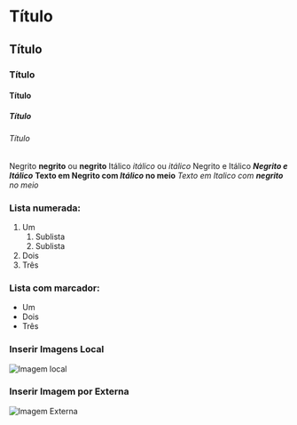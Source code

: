 
# Título 
## Título 
### Título 
#### Título 
##### Título 
###### Título 



Negrito **negrito** ou __negrito__
Itálico *itálico* ou _itálico_
Negrito e Itálico _**Negrito e Itálico**_
__Texto em Negrito com *Itálico* no meio__
_Texto em Italico com **negrito** no meio_

### Lista numerada:

1. Um
    1. Sublista
    2. Sublista
2. Dois
3. Três

### Lista com marcador:

* Um
* Dois
* Três

### Inserir Imagens Local

![Imagem local](garfield.jpeg)

### Inserir Imagem por Externa

![Imagem Externa](https://catrangers.files.wordpress.com/2012/09/sylvester-warner-brothers-animation-71715_1024_768.jpg)
